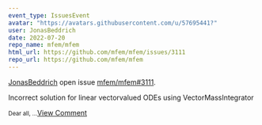 ```yaml
---
event_type: IssuesEvent
avatar: "https://avatars.githubusercontent.com/u/57695441?"
user: JonasBeddrich
date: 2022-07-20
repo_name: mfem/mfem
html_url: https://github.com/mfem/mfem/issues/3111
repo_url: https://github.com/mfem/mfem
---
```


<a href='https://github.com/JonasBeddrich' target='_blank'>JonasBeddrich</a> open issue <a href='https://github.com/mfem/mfem/issues/3111' target='_blank'>mfem/mfem#3111</a>.

<p>Incorrect solution for linear vectorvalued ODEs using VectorMassIntegrator </p><small>Dear all, ...</small><a href='https://github.com/mfem/mfem/issues/3111' target='_blank'>View Comment</a>